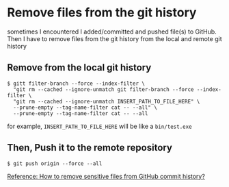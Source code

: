 # Remove files from the git history

sometimes I encountered I added/committed and pushed file(s) to GitHub. 
Then I have to remove files from the git history from the local and remote git history


## Remove from the local git history
```
$ gitt filter-branch --force --index-filter \
  "git rm --cached --ignore-unmatch git filter-branch --force --index-filter \
  "git rm --cached --ignore-unmatch INSERT_PATH_TO_FILE_HERE" \
  --prune-empty --tag-name-filter cat -- --all" \
  --prune-empty --tag-name-filter cat -- --all
```
for example, `INSERT_PATH_TO_FILE_HERE` will be like a `bin/test.exe`

## Then, Push it to the remote repository

```
$ git push origin --force --all
```

[Reference: How to remove sensitive files from GitHub commit history?](https://itnext.io/how-to-remove-sensitive-files-from-github-commit-history-638a3f291f74)
